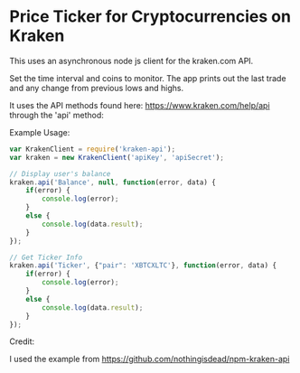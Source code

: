 Price Ticker for Cryptocurrencies on Kraken
===========

This uses an asynchronous node js client for the kraken.com API.

Set the time interval and coins to monitor. The app prints out the last trade and any change from previous lows and highs.

It uses the API methods found here: https://www.kraken.com/help/api through the 'api' method:

Example Usage:

```javascript
var KrakenClient = require('kraken-api');
var kraken = new KrakenClient('apiKey', 'apiSecret');

// Display user's balance
kraken.api('Balance', null, function(error, data) {
    if(error) {
        console.log(error);
    }
    else {
        console.log(data.result);
    }
});

// Get Ticker Info
kraken.api('Ticker', {"pair": 'XBTCXLTC'}, function(error, data) {
    if(error) {
        console.log(error);
    }
    else {
        console.log(data.result);
    }
});
```

Credit:

I used the example from https://github.com/nothingisdead/npm-kraken-api